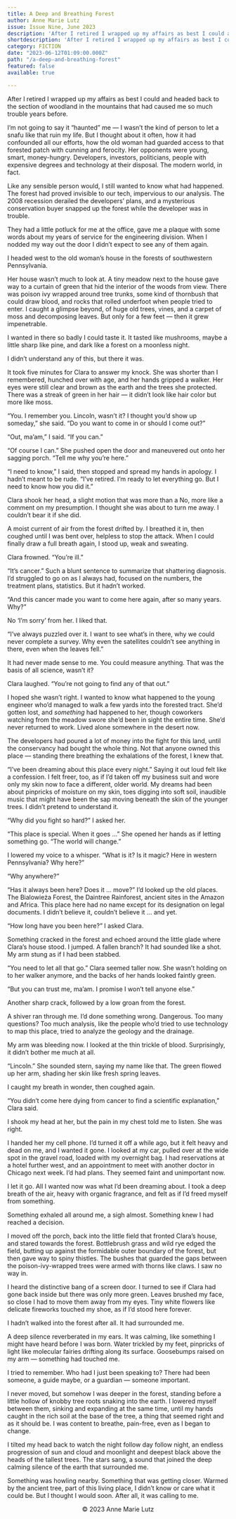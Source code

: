 ```yaml
---
title: A Deep and Breathing Forest
author: Anne Marie Lutz
issue: Issue Nine, June 2023
description: 'After I retired I wrapped up my affairs as best I could and headed back to the section of woodland in the mountains that had caused me so much trouble years before. <p>I’m not going to say it “haunted” me — I wasn’t the kind of person to let a snafu like that ruin my life. But I thought about it often, how it had confounded all our efforts, how the old woman had guarded access to that forested patch with cunning and ferocity. Her opponents were young, smart, money-hungry. Developers, investors, politicians, people with expensive degrees and technology at their disposal. The modern world, in fact.</p>' 
shortdescription: 'After I retired I wrapped up my affairs as best I could and headed back to the section of woodland in the mountains that had caused me so much trouble years before. <p>I’m not going to say it “haunted” me — I wasn’t the kind of person to let a snafu like that ruin my life. But I thought about it often, how it had confounded all our efforts, how the old woman had guarded access to that forested patch with cunning and ferocity. Her opponents were young, smart, money-hungry. Developers, investors, politicians, people with expensive degrees and technology at their disposal. The modern world, in fact.</p>'
category: FICTION
date: "2023-06-12T01:09:00.000Z"
path: "/a-deep-and-breathing-forest"
featured: false
available: true

---
```


After I retired I wrapped up my affairs as best I could and headed back to the section of woodland in the mountains that had caused me so much trouble years before.

I’m not going to say it “haunted” me — I wasn’t the kind of person to let a snafu like that ruin my life. But I thought about it often, how it had confounded all our efforts, how the old woman had guarded access to that forested patch with cunning and ferocity. Her opponents were young, smart, money-hungry. Developers, investors, politicians, people with expensive degrees and technology at their disposal. The modern world, in fact.

Like any sensible person would, I still wanted to know what had happened. The forest had proved invisible to our tech, impervious to our analysis. The 2008 recession derailed the developers’ plans, and a mysterious conservation buyer snapped up the forest while the developer was in trouble.

They had a little potluck for me at the office, gave me a plaque with some words about my years of service for the engineering division. When I nodded my way out the door I didn’t expect to see any of them again. 

I headed west to the old woman’s house in the forests of southwestern Pennsylvania.

Her house wasn’t much to look at. A tiny meadow next to the house gave way to a curtain of green that hid the interior of the woods from view. There was poison ivy wrapped around tree trunks, some kind of thornbush that could draw blood, and rocks that rolled underfoot when people tried to enter. I caught a glimpse beyond, of huge old trees, vines, and a carpet of moss and decomposing leaves. But only for a few feet — then it grew impenetrable.

I wanted in there so badly I could taste it. It tasted like mushrooms, maybe a little sharp like pine, and dark like a forest on a moonless night. 

I didn’t understand any of this, but there it was. 

It took five minutes for Clara to answer my knock. She was shorter than I remembered, hunched over with age, and her hands gripped a walker. Her eyes were still clear and brown as the earth and the trees she protected. There was a streak of green in her hair — it didn’t look like hair color but more like moss.

“You. I remember you. Lincoln, wasn’t it? I thought you’d show up someday,” she said. “Do you want to come in or should I come out?”

“Out, ma’am,” I said. “If you can.”

“Of course I can.” She pushed open the door and maneuvered out onto her sagging porch. “Tell me why you’re here.”

“I need to know,” I said, then stopped and spread my hands in apology. I hadn’t meant to be rude. “I’ve retired. I’m ready to let everything go. But I need to know how you did it.”

Clara shook her head, a slight motion that was more than a No, more like a comment on my presumption. I thought she was about to turn me away. I couldn’t bear it if she did. 

A moist current of air from the forest drifted by. I breathed it in, then coughed until I was bent over, helpless to stop the attack. When I could finally draw a full breath again, I stood up, weak and sweating.  

Clara frowned. “You’re ill.”

“It’s cancer.” Such a blunt sentence to summarize that shattering diagnosis. I’d struggled to go on as I always had, focused on the numbers, the treatment plans, statistics. But it hadn’t worked.

“And this cancer made you want to come here again, after so many years. Why?”

No ‘I’m sorry’ from her. I liked that. 

“I’ve always puzzled over it. I want to see what’s in there, why we could never complete a survey. Why even the satellites couldn’t see anything in there, even when the leaves fell.”

It had never made sense to me. You could measure anything. That was the basis of all science, wasn’t it?

Clara laughed. “You’re not going to find any of that out.”

I hoped she wasn’t right. I wanted to know what happened to the young engineer who’d managed to walk a few yards into the forested tract. She’d gotten lost, and <em>something</em> had happened to her, though coworkers watching from the meadow swore she’d been in sight the entire time. She’d never returned to work. Lived alone somewhere in the desert now.

The developers had poured a lot of money into the fight for this land, until the conservancy had bought the whole thing. Not that anyone owned this place — standing there breathing the exhalations of the forest, I knew that. 

“I’ve been dreaming about this place every night.” Saying it out loud felt like a confession. I felt freer, too, as if I’d taken off my business suit and wore only my skin now to face a different, older world. My dreams had been about pinpricks of moisture on my skin, toes digging into soft soil, inaudible music that might have been the sap moving beneath the skin of the younger trees. I didn’t pretend to understand it.

“Why did you fight so hard?” I asked her. 

“This place is special. When it goes …” She opened her hands as if letting something go. “The world will change.”

I lowered my voice to a whisper. “What is it? Is it magic? Here in western Pennsylvania? Why here?”

“Why anywhere?” 

“Has it always been here? Does it … move?” I’d looked up the old places. The Bialowieża Forest, the Daintree Rainforest, ancient sites in the Amazon and Africa. This place here had no name except for its designation on legal documents. I didn’t believe it, couldn’t believe it … and yet.

“How long have you been here?” I asked Clara.

Something cracked in the forest and echoed around the little glade where Clara’s house stood. I jumped. A fallen branch? It had sounded like a shot. My arm stung as if I had been stabbed.

“You need to let all that go.” Clara seemed taller now. She wasn’t holding on to her walker anymore, and the backs of her hands looked faintly green. 

“But you can trust me, ma’am. I promise I won’t tell anyone else.” 

Another sharp crack, followed by a low groan from the forest. 

A shiver ran through me. I’d done something wrong. Dangerous. Too many questions? Too much analysis, like the people who’d tried to use technology to map this place, tried to analyze the geology and the drainage.

My arm was bleeding now. I looked at the thin trickle of blood. Surprisingly, it didn’t bother me much at all.

“Lincoln.” She sounded stern, saying my name like that. The green flowed up her arm, shading her skin like fresh spring leaves.

I caught my breath in wonder, then coughed again.

“You didn’t come here dying from cancer to find a scientific explanation,” Clara said.

I shook my head at her, but the pain in my chest told me to listen. She was right.

I handed her my cell phone. I’d turned it off a while ago, but it felt heavy and dead on me, and I wanted it gone. I looked at my car, pulled over at the wide spot in the gravel road, loaded with my overnight bag. I had reservations at a hotel further west, and an appointment to meet with another doctor in Chicago next week. I’d had plans. They seemed faint and unimportant now.

I let it go. All I wanted now was what I’d been dreaming about. I took a deep breath of the air, heavy with organic fragrance, and felt as if I’d freed myself from something.

Something exhaled all around me, a sigh almost. Something knew I had reached a decision. 

I moved off the porch, back into the little field that fronted Clara’s house, and stared towards the forest. Bottlebrush grass and wild rye edged the field, butting up against the formidable outer boundary of the forest, but then gave way to spiny thistles. The bushes that guarded the gaps between the poison-ivy-wrapped trees were armed with thorns like claws. I saw no way in.

I heard the distinctive bang of a screen door. I turned to see if Clara had gone back inside but there was only more green. Leaves brushed my face, so close I had to move them away from my eyes. Tiny white flowers like delicate fireworks touched my shoe, as if I’d stood here forever.

I hadn’t walked into the forest after all. It had surrounded me.

A deep silence reverberated in my ears. It was calming, like something I might have heard before I was born. Water trickled by my feet, pinpricks of light like molecular fairies drifting along its surface. Goosebumps raised on my arm — something had touched me.

I tried to remember. Who had I just been speaking to? There had been someone, a guide maybe, or a guardian — someone important.

I never moved, but somehow I was deeper in the forest, standing before a little hollow of knobby tree roots snaking into the earth. I lowered myself between them, sinking and expanding at the same time, until my hands caught in the rich soil at the base of the tree, a thing that seemed right and as it should be. I was content to breathe, pain-free, even as I began to change.

I tilted my head back to watch the night follow day follow night, an endless progression of sun and cloud and moonlight and deepest black above the heads of the tallest trees. The stars sang, a sound that joined the deep calming silence of the earth that surrounded me. 

Something was howling nearby. Something that was getting closer. Warmed by the ancient tree, part of this living place, I didn’t know or care what it could be. But I thought I would soon. After all, it was calling to me. 


<p style="text-align: center;">© 2023 Anne Marie Lutz</p>


